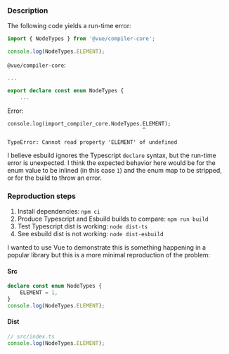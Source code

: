 ### Description
The following code yields a run-time error:
```js
import { NodeTypes } from '@vue/compiler-core';

console.log(NodeTypes.ELEMENT);
```

`@vue/compiler-core`:
```ts
...

export declare const enum NodeTypes {
	...
```

Error:
```
console.log(import_compiler_core.NodeTypes.ELEMENT);
                                           ^

TypeError: Cannot read property 'ELEMENT' of undefined
```

I believe esbuild ignores the Typescript `declare` syntax, but the run-time error is unexpected. I think the expected behavior here would be for the enum value to be inlined (in this case `1`) and the enum map to be stripped, or for the build to throw an error.


### Reproduction steps
1. Install dependencies: `npm ci`
2. Produce Typescript and Esbuild builds to compare: `npm run build`
3. Test Typescript dist is working: `node dist-ts`
4. See esbuild dist is not working: `node dist-esbuild`

I wanted to use Vue to demonstrate this is something happening in a popular library but this is a more minimal reproduction of the problem:

#### Src
```ts
declare const enum NodeTypes {
    ELEMENT = 1,
}
console.log(NodeTypes.ELEMENT);
```

#### Dist
```js
// src/index.ts
console.log(NodeTypes.ELEMENT);
```
